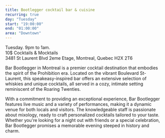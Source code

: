 ```yaml
---
title: Bootlegger cocktail bar & cuisine
recurring: true
day: "Tuesday"
start: "19:00:00"
end: "01:00:00"
area: "Downtown"
---
```


Tuesday. 9pm to 1am.<br>10$ Cocktails & Mocktails<br>3481 St Laurent Blvd 2eme Etage, Montreal, Quebec H2X 2T6

<!-- more -->

Bar Bootlegger in Montreal is a premier cocktail destination that embodies the spirit of the Prohibition era. Located on the vibrant Boulevard St-Laurent, this speakeasy-inspired bar offers an extensive selection of whiskies and unique cocktails, all served in a cozy, intimate setting reminiscent of the Roaring Twenties. 

With a commitment to providing an exceptional experience, Bar Bootlegger features live music and a variety of performances, making it a dynamic venue for both locals and visitors. The knowledgeable staff is passionate about mixology, ready to craft personalized cocktails tailored to your taste. Whether you're looking for a night out with friends or a special celebration, Bar Bootlegger promises a memorable evening steeped in history and charm.
